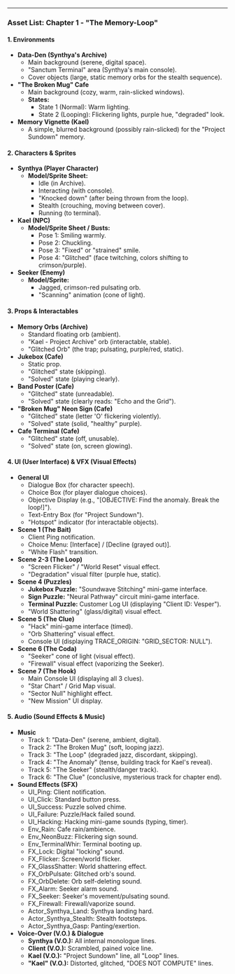 ---

### **Asset List: Chapter 1 \- "The Memory-Loop"**

#### **1\. Environments**

* **Data-Den (Synthya's Archive)**  
  * Main background (serene, digital space).  
  * "Sanctum Terminal" area (Synthya's main console).  
  * Cover objects (large, static memory orbs for the stealth sequence).  
* **"The Broken Mug" Cafe**  
  * Main background (cozy, warm, rain-slicked windows).  
  * **States:**  
    * State 1 (Normal): Warm lighting.  
    * State 2 (Looping): Flickering lights, purple hue, "degraded" look.  
* **Memory Vignette (Kael)**  
  * A simple, blurred background (possibly rain-slicked) for the "Project Sundown" memory.

#### **2\. Characters & Sprites**

* **Synthya (Player Character)**  
  * **Model/Sprite Sheet:**  
    * Idle (in Archive).  
    * Interacting (with console).  
    * "Knocked down" (after being thrown from the loop).  
    * Stealth (crouching, moving between cover).  
    * Running (to terminal).  
* **Kael (NPC)**  
  * **Model/Sprite Sheet / Busts:**  
    * Pose 1: Smiling warmly.  
    * Pose 2: Chuckling.  
    * Pose 3: "Fixed" or "strained" smile.  
    * Pose 4: "Glitched" (face twitching, colors shifting to crimson/purple).  
* **Seeker (Enemy)**  
  * **Model/Sprite:**  
    * Jagged, crimson-red pulsating orb.  
    * "Scanning" animation (cone of light).

#### **3\. Props & Interactables**

* **Memory Orbs (Archive)**  
  * Standard floating orb (ambient).  
  * "Kael \- Project Archive" orb (interactable, stable).  
  * "Glitched Orb" (the trap; pulsating, purple/red, static).  
* **Jukebox (Cafe)**  
  * Static prop.  
  * "Glitched" state (skipping).  
  * "Solved" state (playing clearly).  
* **Band Poster (Cafe)**  
  * "Glitched" state (unreadable).  
  * "Solved" state (clearly reads: "Echo and the Grid").  
* **"Broken Mug" Neon Sign (Cafe)**  
  * "Glitched" state (letter 'O' flickering violently).  
  * "Solved" state (solid, "healthy" purple).  
* **Cafe Terminal (Cafe)**  
  * "Glitched" state (off, unusable).  
  * "Solved" state (on, screen glowing).

#### **4\. UI (User Interface) & VFX (Visual Effects)**

* **General UI**  
  * Dialogue Box (for character speech).  
  * Choice Box (for player dialogue choices).  
  * Objective Display (e.g., "\[OBJECTIVE: Find the anomaly. Break the loop\!\]").  
  * Text-Entry Box (for "Project Sundown").  
  * "Hotspot" indicator (for interactable objects).  
* **Scene 1 (The Bait)**  
  * Client Ping notification.  
  * Choice Menu: \[Interface\] / \[Decline (grayed out)\].  
  * "White Flash" transition.  
* **Scene 2-3 (The Loop)**  
  * "Screen Flicker" / "World Reset" visual effect.  
  * "Degradation" visual filter (purple hue, static).  
* **Scene 4 (Puzzles)**  
  * **Jukebox Puzzle:** "Soundwave Stitching" mini-game interface.  
  * **Sign Puzzle:** "Neural Pathway" circuit mini-game interface.  
  * **Terminal Puzzle:** Customer Log UI (displaying "Client ID: Vesper").  
  * "World Shattering" (glass/digital) visual effect.  
* **Scene 5 (The Clue)**  
  * "Hack" mini-game interface (timed).  
  * "Orb Shattering" visual effect.  
  * Console UI (displaying TRACE\_ORIGIN: "GRID\_SECTOR: NULL").  
* **Scene 6 (The Coda)**  
  * "Seeker" cone of light (visual effect).  
  * "Firewall" visual effect (vaporizing the Seeker).  
* **Scene 7 (The Hook)**  
  * Main Console UI (displaying all 3 clues).  
  * "Star Chart" / Grid Map visual.  
  * "Sector Null" highlight effect.  
  * "New Mission" UI display.

#### **5\. Audio (Sound Effects & Music)**

* **Music**  
  * Track 1: "Data-Den" (serene, ambient, digital).  
  * Track 2: "The Broken Mug" (soft, looping jazz).  
  * Track 3: "The Loop" (degraded jazz, discordant, skipping).  
  * Track 4: "The Anomaly" (tense, building track for Kael's reveal).  
  * Track 5: "The Seeker" (stealth/danger track).  
  * Track 6: "The Clue" (conclusive, mysterious track for chapter end).  
* **Sound Effects (SFX)**  
  * UI\_Ping: Client notification.  
  * UI\_Click: Standard button press.  
  * UI\_Success: Puzzle solved chime.  
  * UI\_Failure: Puzzle/Hack failed sound.  
  * UI\_Hacking: Hacking mini-game sounds (typing, timer).  
  * Env\_Rain: Cafe rain/ambience.  
  * Env\_NeonBuzz: Flickering sign sound.  
  * Env\_TerminalWhir: Terminal booting up.  
  * FX\_Lock: Digital "locking" sound.  
  * FX\_Flicker: Screen/world flicker.  
  * FX\_GlassShatter: World shattering effect.  
  * FX\_OrbPulsate: Glitched orb's sound.  
  * FX\_OrbDelete: Orb self-deleting sound.  
  * FX\_Alarm: Seeker alarm sound.  
  * FX\_Seeker: Seeker's movement/pulsating sound.  
  * FX\_Firewall: Firewall/vaporize sound.  
  * Actor\_Synthya\_Land: Synthya landing hard.  
  * Actor\_Synthya\_Stealth: Stealth footsteps.  
  * Actor\_Synthya\_Gasp: Panting/exertion.  
* **Voice-Over (V.O.) & Dialogue**  
  * **Synthya (V.O.):** All internal monologue lines.  
  * **Client (V.O.):** Scrambled, pained voice line.  
  * **Kael (V.O.):** "Project Sundown" line, all "Loop" lines.  
  * **"Kael" (V.O.):** Distorted, glitched, "DOES NOT COMPUTE" lines.

